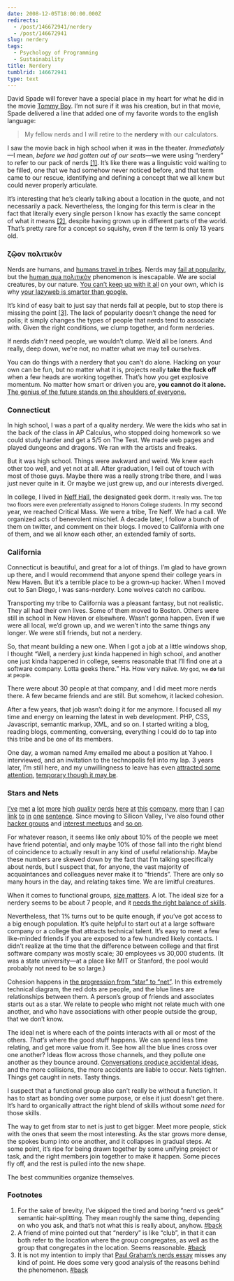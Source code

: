 ```yaml
---
date: 2008-12-05T18:00:00.000Z
redirects:
  - /post/146672941/nerdery
  - /post/146672941
slug: nerdery
tags:
  - Psychology of Programming
  - Sustainability
title: Nerdery
tumblrid: 146672941
type: text
---
```

<p>David Spade will forever have a special place in my heart for what he did in the movie <a href="http://www.imdb.com/title/tt0114694/">Tommy Boy</a>.  I’m not sure if it was his creation, but in that movie, Spade delivered a line that added one of my favorite words to the english language:</p>

<blockquote cite="http://www.imdb.com/title/tt0114694/quotes">My fellow nerds and I will retire to the <strong>nerdery</strong> with our calculators.</blockquote>

<p>I saw the movie back in high school when it was in the theater.  <em>Immediately</em>—I mean, <em>before we had gotten out of our seats</em>—we were using “nerdery” to refer to our pack of nerds <a href="#fn-1" id="n1">[1]</a>.  It’s like there was a linguistic void waiting to be filled, one that we had somehow never noticed before, and that term came to our rescue, identifying and defining a concept that we all knew but could never properly articulate.</p>

<p>It’s interesting that he’s clearly talking about a location in the quote, and not necessarily a pack.  Nevertheless, the longing for this term is clear in the fact that literally every single person I know has exactly the same concept of what it means <a href="#fn-2" id="n2">[2]</a>, despite having grown up in different parts of the world.  That’s pretty rare for a concept so squishy, even if the term is only 13 years old.</p>

<h3 title="Zōon politikon - Social Animal">ζῷον πολιτικὸν</h3>

<p>Nerds are humans, and <a href="http://www.randsinrepose.com/archives/2008/05/15/we_travel_in_tribes.html">humans travel in tribes</a>.  Nerds may <a href="http://www.paulgraham.com/nerds.html">fail at popularity</a>, but the <a href="http://en.wikipedia.org/wiki/Politics_(Aristotle)" title="Human as Politikon">human qua πολιτικὸν</a> phenomenon is inescapable. We are social creatures, by our nature. <a href="http://gee.ky/2008/03/information-versus-knowledge/">You can’t keep up with it all</a> on your own, which is why <a href="http://www.seldo.com/feed/item/a_vc_on_the_virtues_of_the_lazy_web_your_social_network_is_smarter_than_google/639c99c745f3b7865aeee75c3a0afcf0">your lazyweb is smarter than google.</a></p>

<p>It’s kind of easy bait to just say that nerds fail at people, but to stop there is missing the point <a href="#fn-3" id="n3">[3]</a>.  The lack of popularity doesn’t change the need for polis; it simply changes the types of people that nerds tend to associate with.  Given the right conditions, we clump together, and form nerderies.</p>

<p>If nerds <em>didn’t</em> need people, we wouldn’t clump.  We’d all be loners.  And really, deep down, we’re not, no matter what we may tell ourselves.</p>

<p>You can do things with a nerdery that you can’t do alone.  Hacking on your own can be fun, but no matter what it is, projects really <strong>take the fuck off</strong> when a few heads are working together.  That’s how you get explosive momentum.  No matter how smart or driven you are, <strong>you cannot do it alone.</strong>  <a href="http://www.newyorker.com/online/video/conference/2007/gladwell">The genius of the future stands on the shoulders of everyone.</a></p>

<h3>Connecticut</h3>

<p>In high school, I was a part of a quality nerdery.  We were the kids who sat in the back of the class in AP Calculus, who stopped doing homework so we could study harder and get a 5/5 on The Test.  We made web pages and played dungeons and dragons.  We ran with the artists and freaks.</p>

<p>But it was high school.  Things were awkward and weird.  We knew each other too well, and yet not at all.  After graduation, I fell out of touch with most of those guys.  Maybe there was a really strong tribe there, and I was just never quite in it.  Or maybe we just grew up, and our interests diverged.</p>

<p>In college, I lived in <a href="http://www.southernct.edu/residencelife/on-campushousing/residencehalls/neffhall/" title="TRE NEFF!">Neff Hall</a>, the designated geek dorm.  <small>It really was. The top two floors were even preferentially assigned to Honors College students.</small>  In my second year, we reached Critical Mass.  We were a tribe, Tre Neff.  We had a call.  We organized acts of benevolent mischief.  A decade later, I follow a bunch of them on twitter, and comment on their blogs.  I moved to California with one of them, and we all know each other, an extended family of sorts.</p>

<h3>California</h3>

<p>Connecticut is beautiful, and great for a lot of things. I’m glad to have grown up there, and I would recommend that anyone spend their college years in New Haven.  But it’s a terrible place to be a grown-up hacker.  When I moved out to San Diego, I was sans-nerdery.  Lone wolves catch no caribou.</p>

<p>Transporting my tribe to California was a pleasant fantasy, but not realistic.  They all had their own lives.  Some of them moved to Boston.  Others were still in school in New Haven or elsewhere.  Wasn’t gonna happen.  Even if we were all local, we’d grown up, and we weren’t into the same things any longer.  We were still friends, but not a nerdery.</p>

<p>So, that meant building a new one.  When I got a job at a little windows shop, I thought <q>Well, a nerdery just kinda happened in high school, and another one just kinda happened in college, seems reasonable that I’ll find one at a software company.  Lotta geeks there.</q>  Ha.  How very naïve.  <small>My god, we <strong>do</strong> fail at people.</small></p>

<p>There were about 30 people at that company, and I did meet more nerds there.  A few became friends and are still.  But somehow, it lacked cohesion.</p>

<p>After a few years, that job wasn’t doing it for me anymore.  I focused all my time and energy on learning the latest in web development.  PHP, CSS, Javascript,  semantic markup, XML, and so on.  I started writing a blog, reading blogs, commenting, conversing, everything I could do to tap into this tribe and be one of its members.</p>

<p>One day, a woman named Amy emailed me about a position at Yahoo.  I interviewed, and an invitation to the technopolis fell into my lap.  3 years later, I’m still here, and my unwillingness to leave has even <a href="http://valleywag.com/5040787/yahoo-engineer-take-your-job-offer-and-shove-it">attracted some attention</a>, <a href="http://foohack.com/2008/08/why-im-not-working-on-my-startup-yet/">temporary though it may be</a>.</p>

<h3>Stars and Nets</h3>

<p><a href="http://schillmania.com">I’ve</a> <a href="http://curtisharvey.com/">met</a> <a href="http://www.wait-till-i.com/">a</a> <a href="http://seldo.com">lot</a> <a href="http://scriptnode.com">more</a>  <a href="http://juilin.net">high</a> <a href="http://www.gamaielzavala.com/">quality</a> <a href="http://nczonline.net">nerds</a> <a href="http://nate.koechley.com">here</a> <a href="http://crockford.com">at</a> <a href="http://davglass.com">this</a> <a href="http://www.andrewwooldridge.com/blog/">company</a>, <a href="http://www.dustinwhittle.com/">more</a> <a href="http://www.8bitkid.com/">than</a> <a href="http://www.aaroncole.com/">I</a> <a href="http://ryo.iloha.net/">can</a> <a href="http://daaku.org/">link</a> <a href="http://www.stephenwoods.net/">to</a> <a href="http://wonko.com/">in</a> <a href="http://eldub.com/">one</a> <a href="http://www.julienlecomte.net/blog/">sentence</a>.  Since moving to Silicon Valley, I’ve also found other <a href="http://entrepreneur.meetup.com/1737/">hacker groups</a> and <a href="http://javascript.meetup.com/4/">interest meetups</a> and <a href="http://news.ycombinator.com/">so on</a>.</p>

<p>For whatever reason, it seems like only about 10% of the people we meet have friend potential, and only maybe 10% of those fall into the right blend of coincidence to actually result in any kind of useful relationship.  Maybe these numbers are skewed down by the fact that I’m talking specifically about nerds, but I suspect that, for anyone, the vast majority of acquaintances and colleagues never make it to “friends”.  There are only so many hours in the day, and relating takes time.  We are limitful creatures.</p>

<p>When it comes to functional groups, <a href="http://www.lifewithalacrity.com/2008/09/group-threshold.html">size matters</a>.  A lot.  The ideal size for a nerdery seems to be about 7 people, and it <a href="http://foohack.com/2007/12/surgical-team-or-motley-crew-of-adventurers/">needs the right balance of skills</a>.</p>

<p>Nevertheless, that 1% turns out to be quite enough, if you’ve got access to a big enough population.  It’s quite helpful to start out at a large software company or a college that attracts technical talent.  It’s easy to meet a few like-minded friends if you are exposed to a few hundred likely contacts.  I didn’t realize at the time that the difference between college and that first software company was mostly scale; 30 employees vs 30,000 students.  (It was a state university—at a place like MIT or Stanford, the pool would probably not need to be so large.)</p>

<p>Cohesion happens in <a href="http://www.43things.com/entries/view/3411000">the progression from “star” to “net”</a>.  In this extremely technical diagram, the red dots are people, and the blue lines are relationships between them.  A person’s group of friends and associates starts out as a star.  We relate to people who might not relate much with one another, and who have associations with other people outside the group, that we don’t know.</p>

<p>The ideal net is where each of the points interacts with all or most of the others.  <em>That’s</em> where the good stuff happens.  We can spend less time relating, and get more value from it.  See how all the blue lines cross over one another?  Ideas flow across those channels, and they pollute one another as they bounce around.  <a href="http://seldo.com/weblog/2008/08/04/how_to_get_an_idea_for_a_startup_move_to_the_bay">Conversations produce accidental ideas</a>, and the more collisions, the more accidents are liable to occur.  Nets tighten.  Things get caught in nets.  Tasty things.</p>

<p>I suspect that a functional group also can’t really be without a function.  It has to start as bonding over some purpose, or else it just doesn’t get there.  It’s hard to organically attract the right blend of skills without some <em>need</em> for those skills.</p>

<p>The way to get from star to net is just to get bigger.  Meet more people, stick with the ones that seem the most interesting.  As the star grows more dense, the spokes bump into one another, and it collapses in gradual steps.  At some point, it’s ripe for being drawn together by some unifying project or task, and the right members join together to make it happen.  Some pieces fly off, and the rest is pulled into the new shape.</p>

<p>The best communities organize themselves.</p>

<h3>Footnotes</h3>

<ol><li id="fn-1">For the sake of brevity, I’ve skipped the tired and boring “nerd vs geek” semantic hair-splitting.  They mean roughly the same thing, depending on who you ask, and that’s not what this is really about, anyhow. <a href="#n1">#back</a></li>
    <li id="fn-2">A friend of mine pointed out that “nerdery” is like “club”, in that it can both refer to the location where the group congregates, as well as the group that congregates in the location. Seems reasonable. <a href="#n2">#back</a></li>
    <li id="fn-3">It is not my intention to imply that <a href="http://www.paulgraham.com/nerds.html">Paul Graham’s nerds essay</a> misses any kind of point.  He does some very good analysis of the reasons behind the phenomenon. <a href="#n3">#back</a></li>
</ol>
